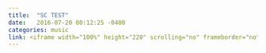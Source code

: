 ```yaml
---
title:  "SC TEST"
date:   2016-07-20 00:12:25 -0400
categories: music
link: <iframe width="100%" height="220" scrolling="no" frameborder="no" src="https://w.soundcloud.com/player/?url=https%3A//api.soundcloud.com/tracks/277958782&amp;auto_play=false&amp;hide_related=false&amp;show_comments=true&amp;show_user=true&amp;show_reposts=false&amp;visual=true"></iframe>
---
```

